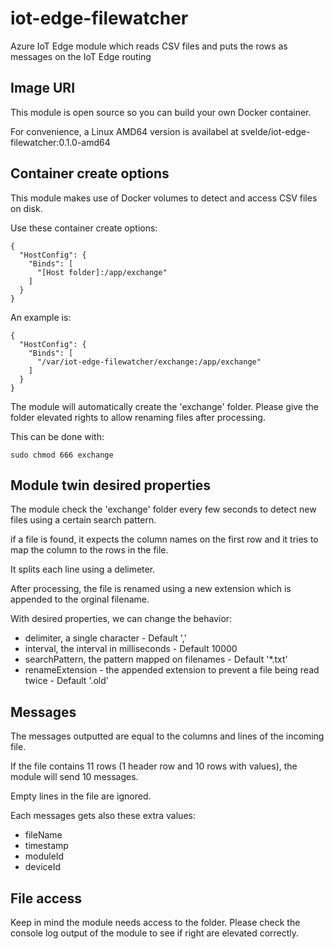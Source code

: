 # iot-edge-filewatcher

Azure IoT Edge module which reads CSV files and puts the rows as messages on the IoT Edge routing 

## Image URI

This module is open source so you can build your own Docker container.

For convenience, a Linux AMD64 version is availabel at svelde/iot-edge-filewatcher:0.1.0-amd64 

## Container create options

This module makes use of Docker volumes to detect and access CSV files on disk.

Use these container create options:

```
{
  "HostConfig": {
    "Binds": [
      "[Host folder]:/app/exchange"
    ]
  }
}
```

An example is:

```
{
  "HostConfig": {
    "Binds": [
      "/var/iot-edge-filewatcher/exchange:/app/exchange"
    ]
  }
}
``` 

The module will automatically create the 'exchange' folder. Please give the folder elevated rights to allow renaming files after processing. 

This can be done with:

```
sudo chmod 666 exchange
```

## Module twin desired properties

The module check the 'exchange' folder every few seconds to detect new files using a certain search pattern.

if a file is found, it expects the column names on the first row and it tries to map the column to the rows in the file.

It splits each line using a delimeter.

After processing, the file is renamed using a new extension which is appended to the orginal filename.

With desired properties, we can change the behavior:

* delimiter, a single character - Default ','
* interval, the interval in milliseconds - Default 10000
* searchPattern, the pattern mapped on filenames  - Default '*.txt'
* renameExtension - the appended extension to prevent a file being read twice - Default '.old'

## Messages

The messages outputted are equal to the columns and lines of the incoming file.

If the file contains 11 rows (1 header row and 10 rows with values), the module will send 10 messages.

Empty lines in the file are ignored.

Each messages gets also these extra values:

* fileName
* timestamp
* moduleId
* deviceId

## File access

Keep in mind the module needs access to the folder. Please check the console log output of the module to see if right are elevated correctly. 




